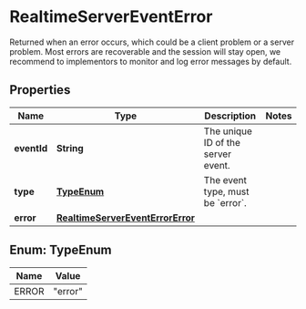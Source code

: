 

# RealtimeServerEventError

Returned when an error occurs, which could be a client problem or a server  problem. Most errors are recoverable and the session will stay open, we  recommend to implementors to monitor and log error messages by default. 

## Properties

| Name | Type | Description | Notes |
|------------ | ------------- | ------------- | -------------|
|**eventId** | **String** | The unique ID of the server event. |  |
|**type** | [**TypeEnum**](#TypeEnum) | The event type, must be &#x60;error&#x60;. |  |
|**error** | [**RealtimeServerEventErrorError**](RealtimeServerEventErrorError.md) |  |  |



## Enum: TypeEnum

| Name | Value |
|---- | -----|
| ERROR | &quot;error&quot; |



